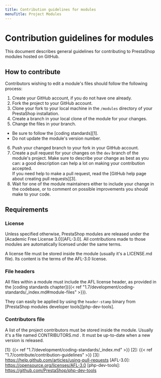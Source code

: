 ```yaml
---
title: Contribution guidelines for modules
menuTitle: Project Modules
---
```


# Contribution guidelines for modules

This document describes general guidelines for contributing to PrestaShop modules hosted on GitHub.

## How to contribute 

Contributors wishing to edit a module's files should follow the following process:

1. Create your GitHub account, if you do not have one already.
2. Fork the project to your GitHub account.
3. Clone your fork to your local machine in the ```/modules``` directory of your PrestaShop installation.
4. Create a branch in your local clone of the module for your changes.
5. Change the files in your branch.

  - Be sure to follow the [coding standards][1].
  - Do not update the module's version number.

6. Push your changed branch to your fork in your GitHub account.
7. Create a pull request for your changes on the `dev` branch of the module's project. Make sure to describe your change as best as you can: a good description can help a lot on making your contribution accepted.  
  If you need help to make a pull request, read the [GitHub help page about creating pull requests][3].
8. Wait for one of the module maintainers either to include your change in the codebase, or to comment on possible improvements you should make to your code.

## Requirements

### License

Unless specified otherwise, PrestaShop modules are released under the [Academic Free License 3.0][AFL-3.0]. All contributions made to those modules are automatically licensed under the same terms.

A license file must be stored inside the module (usually it's a LICENSE.md file). Its content is the terms of the AFL-3.0 license.

### File headers

All files within a module must include the AFL license header, as provided in the [coding standards chapter]({{< ref "1.7/development/coding-standards/_index.md#module-files" >}}).

They can easily be applied by using the `header-stamp` binary from [PrestaShop modules developer tools][php-dev-tools].

### Contributors file

A list of the project contributors must be stored inside the module. Usually it's a file named CONTRIBUTORS.md . It must be up-to-date when a new version is released.

[report-issue]: https://github.com/PrestaShop/PrestaShop/issues/new/choose
[1]: {{< ref "1.7/development/coding-standards/_index.md" >}}
[2]: {{< ref "1.7/contribute/contribution-guidelines" >}}
[3]: https://help.github.com/articles/using-pull-requests
[AFL-3.0]: https://opensource.org/licenses/AFL-3.0
[php-dev-tools]: https://github.com/PrestaShop/php-dev-tools

